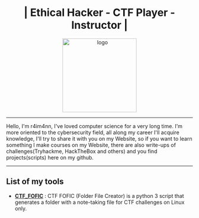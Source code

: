 <h1 align="center">| Ethical Hacker - CTF Player - Instructor |</h1>
<p align="center"><img src="https://i.ibb.co/LvwpLfv/eye.png" alt="logo" width="200" height="auto"></p>

---
Hello, I'm r4im4nn, I've loved computer science for a very long time. 
I'm more oriented to the cybersecurity field, all along my career I'll acquire knowledge, 
I'll try to share it with you on my Website, so if you want to learn something I make courses on my Website, 
there are also write-ups of challenges(Tryhackme, HackTheBox and others) and you find projects(scripts) here on my github.

---
<h2>List of my tools</h2>

- **[CTF_FOFIC](https://github.com/r4im4nn/CTF_FOFIC)** : CTF FOFIC (Folder File Creator) is a python 3 script that generates a folder with a note-taking file for CTF challenges on Linux only.
